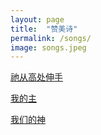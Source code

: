 ```yaml
---
layout: page
title:  "赞美诗"
permalink: /songs/
image: songs.jpeg
---
```


[祂从高处伸手](/songs/tcgcss)

[我的主](/songs/wdz)

[我们的神](/songs/wmds)
